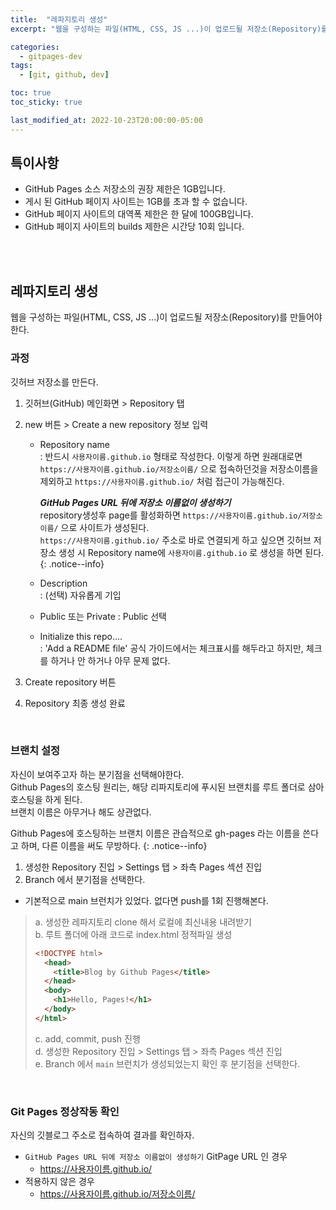 ```yaml
---
title:  "레파지토리 생성"
excerpt: "웹을 구성하는 파일(HTML, CSS, JS ...)이 업로드될 저장소(Repository)를 만들어야 한다."

categories:
  - gitpages-dev
tags:
  - [git, github, dev]

toc: true
toc_sticky: true

last_modified_at: 2022-10-23T20:00:00-05:00
---
```

## 특이사항
- GitHub Pages 소스 저장소의 권장 제한은 1GB입니다.
- 게시 된 GitHub 페이지 사이트는 1GB를 초과 할 수 없습니다.
- GitHub 페이지 사이트의 대역폭 제한은 한 달에 100GB입니다.
- GitHub 페이지 사이트의 builds 제한은 시간당 10회 입니다.
<br>
<br>

## 레파지토리 생성
웹을  구성하는  파일(HTML, CSS, JS ...)이  업로드될  저장소(Repository)를  만들어야  한다.

### 과정
깃허브 저장소를 만든다.

1. 깃허브(GitHub) 메인화면 > Repository 탭
2. new 버튼 > Create a new repository 정보 입력
    * Repository name  
    : 반드시  `사용자이름.github.io` 형태로 작성한다. 이렇게 하면 원래대로면 `https://사용자이름.github.io/저장소이름/` 으로 접속하던것을 저장소이름을 제외하고 `https://사용자이름.github.io/` 처럼 접근이 가능해진다.   

      ***GitHub Pages URL 뒤에 저장소 이름없이 생성하기***  
	  repository생성후 page를 활성화하면 `https://사용자이름.github.io/저장소이름/` 으로 사이트가 생성된다.  
	  `https://사용자이름.github.io/` 주소로 바로 연결되게 하고 싶으면 깃허브 저장소 생성 시 Repository name에 `사용자이름.github.io` 로 생성을 하면 된다.
	  {:  .notice--info}

    * Description  
    : (선택) 자유롭게 기입
    * Public 또는 Private
    : Public 선택
    * Initialize this repo....  
    : 'Add a README file' 공식 가이드에서는 체크표시를 해두라고 하지만, 체크를 하거나 안 하거나 아무 문제 없다.

3. Create repository 버튼 
4. Repository 최종 생성 완료  
<br>

### 브랜치 설정
자신이 보여주고자 하는 분기점을 선택해야한다.  
Github Pages의 호스팅 원리는, 해당 리파지토리에 푸시된 브랜치를 루트 폴더로 삼아 호스팅을 하게 된다.  
브랜치 이름은 아무거나 해도 상관없다.

Github Pages에 호스팅하는 브랜치 이름은 관습적으로 gh-pages 라는 이름을 쓴다고 하며, 다른 이름을 써도 무방하다. 
{:  .notice--info}

1. 생성한 Repository 진입 > Settings 탭 > 좌측 Pages 섹션 진입
2. Branch 에서 분기점을 선택한다.
* 기본적으로 main 브런치가 있었다. 없다면 push를 1회 진행해본다.

> a. 생성한 레파지토리 clone 해서 로컬에 최신내용 내려받기  
> b. 루트 폴더에 아래 코드로 index.html 정적파일 생성  
> ```html
> <!DOCTYPE html>
>   <head>
>     <title>Blog by Github Pages</title>
>   </head>
>   <body>
>     <h1>Hello, Pages!</h1>
>   </body>
> </html>
> ```
> c. add, commit, push 진행  
> d. 생성한 Repository 진입 > Settings 탭 > 좌측 Pages 섹션 진입  
> e. Branch 에서 `main` 브런치가 생성되었는지 확인 후 분기점을 선택한다.
<br>

### Git Pages 정상작동 확인
자신의 깃블로그 주소로 접속하여 결과를 확인하자. 

* `GitHub Pages URL 뒤에 저장소 이름없이 생성하기` GitPage URL 인 경우
    * https://사용자이름.github.io/
* 적용하지 않은 경우
    * https://사용자이름.github.io/저장소이름/